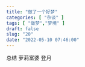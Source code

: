 ```yaml
---
title: "做了一个好梦"
categories: [ "杂谈" ]
tags: [ "做梦","梦境" ]
draft: false
slug: "20"
date: "2022-05-10 07:46:00"
---
```


总结 萝莉富婆 登月
